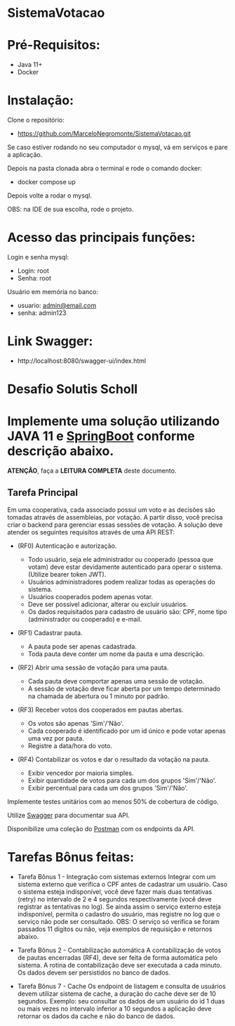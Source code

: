 # SistemaVotacao

# Pré-Requisitos:
- Java 11+
- Docker

# Instalação:
Clone o repositório: 
- https://github.com/MarceloNegromonte/SistemaVotacao.git

Se caso estiver rodando no seu computador o mysql, vá em serviços e pare a aplicação.

Depois na pasta clonada abra o terminal e rode o comando docker:
- docker compose up

Depois volte a rodar o mysql.

OBS: na IDE de sua escolha, rode o projeto.

# Acesso das principais funções: 
Login e senha mysql:
- Login: root
- Senha: root

Usuário em memória no banco:
- usuario: admin@email.com
- senha: admin123

# Link Swagger:
- http://localhost:8080/swagger-ui/index.html

# Desafio Solutis Scholl

# Implemente uma solução utilizando JAVA 11 e [SpringBoot](https://spring.io/) conforme descrição abaixo.</br>
**ATENÇÂO**, faça a **LEITURA COMPLETA** deste documento.

## Tarefa Principal
Em uma cooperativa, cada associado possui um voto e as decisões são tomadas através de assembleias, por votação. A partir disso, você precisa criar o backend para gerenciar essas sessões de votação. A solução deve atender os seguintes requisitos através de uma API REST:

- (RF0) Autenticação e autorização.
  - Todo usuário, seja ele administrador ou cooperado (pessoa que votam) deve estar devidamente autenticado para operar o sistema. (Utilize bearer token JWT).
  - Usuários administradores podem realizar todas as operações do sistema. 
  - Usuários cooperados podem apenas votar. 
  - Deve ser possível adicionar, alterar ou excluir usuários.
  - Os dados requisitados para cadastro de usuário são: CPF, nome tipo (administrador ou cooperado) e e-mail.

- (RF1) Cadastrar pauta.
  - A pauta pode ser apenas cadastrada.
  - Toda pauta deve conter um nome da pauta e uma descrição.

- (RF2) Abrir uma sessão de votação para uma pauta.
  - Cada pauta deve comportar apenas uma sessão de votação. 
  - A sessão de votação deve ficar aberta por um tempo determinado na chamada de abertura ou 1 minuto por padrão.

- (RF3) Receber votos dos cooperados em pautas abertas. 
  - Os votos são apenas 'Sim'/'Não'.
  - Cada cooperado é identificado por um id único e pode votar apenas uma vez por pauta. 
  - Registre a data/hora do voto.

- (RF4) Contabilizar os votos e dar o resultado da votação na pauta.
  - Exibir vencedor por maioria simples.
  - Exibir quantidade de votos para cada um dos grupos 'Sim'/'Não'.
  - Exibir percentual para cada um dos grupos 'Sim'/'Não'.

Implemente testes unitários com ao menos 50% de cobertura de código.

Utilize [Swagger](https://swagger.io/) para documentar sua API.

Disponibilize uma coleção do [Postman](https://www.postman.com/) com os endpoints da API.

# Tarefas Bônus feitas:
-  Tarefa Bônus 1 - Integração com sistemas externos
Integrar com um sistema externo que verifica o CPF antes de cadastrar um usuário. Caso o sistema esteja indisponível, você deve fazer mais duas tentativas (retry) no intervalo de 2 e 4 segundos respectivamente (você deve registrar as tentativas no log). Se ainda assim o serviço externo esteja indisponível, permita o cadastro do usuário, mas registre no log que o serviço não pode ser consultado. OBS: O serviço só verifica se foram passados 11 dígitos ou não, veja exemplos de requisição e retornos abaixo.

- Tarefa Bônus 2 - Contabilização automática
A contabilização de votos de pautas encerradas (RF4), deve ser feita de forma automática pelo sistema. A rotina de contabilização deve ser executada a cada minuto. Os dados devem ser persistidos no banco de dados.

-  Tarefa Bônus 7 - Cache
Os endpoint de listagem e consulta de usuários devem utilizar sistema de cache, a duração do cache deve ser de 10 segundos. Exemplo: seu consultar os dados de um usuário do id 1 duas ou mais vezes no intervalo inferior a 10 segundos a aplicação deve retornar os dados da cache e não do banco de dados.
